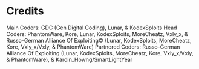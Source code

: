 # Credits #

Main Coders: GDC (Gen Digital Coding), Lunar, & KodexSploits
Head Coders: PhantomWare, Kore, Lunar, KodexSploits, MoreCheatz, Vxly_x, & Russo-German Alliance Of Exploiting© (Lunar, KodexSploits, MoreCheatz, Kore, Vxly_x/Vxly, & PhantomWare)
Partnered Coders: Russo-German Alliance Of Exploiting (Lunar, KodexSploits, MoreCheatz, Kore, Vxly_x/Vxly, & PhantomWare), & Kardin_Howng/SmartLightYear
